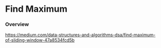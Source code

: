 # Find Maximum

### Overview

https://medium.com/data-structures-and-algorithms-dsa/find-maximum-of-sliding-window-47a8534fcd5b
